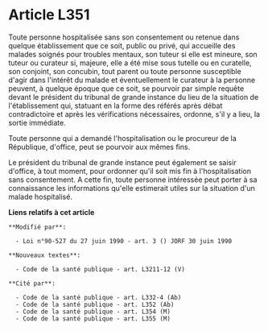 # Article L351

Toute personne hospitalisée sans son consentement ou retenue dans quelque établissement que ce soit, public ou privé, qui
accueille des malades soignés pour troubles mentaux, son tuteur si elle est mineure, son tuteur ou curateur si, majeure, elle
a été mise sous tutelle ou en curatelle, son conjoint, son concubin, tout parent ou toute personne susceptible d'agir dans
l'intérêt du malade et éventuellement le curateur à la personne peuvent, à quelque époque que ce soit, se pourvoir par simple
requête devant le président du tribunal de grande instance du lieu de la situation de l'établissement qui, statuant en la
forme des référés après débat contradictoire et après les vérifications nécessaires, ordonne, s'il y a lieu, la sortie
immédiate.

Toute personne qui a demandé l'hospitalisation ou le procureur de la République, d'office, peut se pourvoir aux mêmes fins.

Le président du tribunal de grande instance peut également se saisir d'office, à tout moment, pour ordonner qu'il soit mis
fin à l'hospitalisation sans consentement. A cette fin, toute personne intéressée peut porter à sa connaissance les
informations qu'elle estimerait utiles sur la situation d'un malade hospitalisé.

**Liens relatifs à cet article**

	**Modifié par**:

	  - Loi n°90-527 du 27 juin 1990 - art. 3 () JORF 30 juin 1990

	**Nouveaux textes**:

	  - Code de la santé publique - art. L3211-12 (V)

	**Cité par**:

	  - Code de la santé publique - art. L332-4 (Ab)
	  - Code de la santé publique - art. L352 (Ab)
	  - Code de la santé publique - art. L354 (M)
	  - Code de la santé publique - art. L355 (M)
